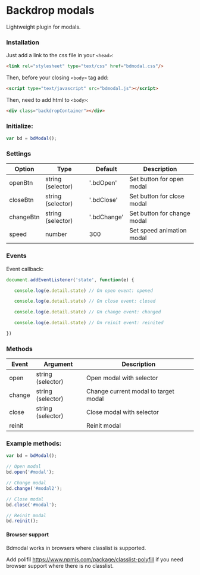# Backdrop modals
Lightweight plugin for modals.

### Installation

Just add a link to the css file in your `<head>`:

```html
<link rel="stylesheet" type="text/css" href="bdmodal.css"/>
```

Then, before your closing ```<body>``` tag add:

```html
<script type="text/javascript" src="bdmodal.js"></script>
```

Then, need to add html to ```<body>```:

```html
<div class="backdropContainer"></div>
```

### Initialize:

```js
var bd = bdModal();
```

### Settings

Option | Type | Default | Description
------ | ---- | ------- | -----------
openBtn | string (selector) | '.bdOpen' | Set button for open modal
closeBtn | string (selector) | '.bdClose' | Set button for close modal
changeBtn | string (selector) | '.bdChange' | Set button for change modal
speed | number | 300 | Set speed animation modal

### Events

Event callback:

```javascript
document.addEventListener('state', function(e) {

   console.log(e.detail.state) // On open event: opened

   console.log(e.detail.state) // On close event: closed

   console.log(e.detail.state) // On change event: changed

   console.log(e.detail.state) // On reinit event: reinited

})
```

### Methods

Event | Argument | Description
------ | -------- | -----------
open | string (selector) | Open modal with selector
change | string (selector) | Change current modal to target modal
close | string (selector) | Close modal with selector
reinit | | Reinit modal

### Example methods:

```js
var bd = bdModal();

// Open modal
bd.open('#modal');

// Change modal
bd.change('#modal2');

// Close modal
bd.close('#modal');

// Reinit modal
bd.reinit();
```

#### Browser support

Bdmodal works in browsers where classlist is supported.

Add polifil https://www.npmjs.com/package/classlist-polyfill if you need browser support where there is no classlist.
